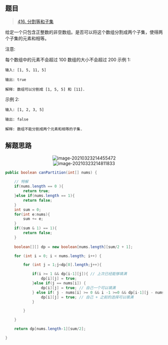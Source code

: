 ## 题目

> [416. 分割等和子集](https://leetcode-cn.com/problems/partition-equal-subset-sum/)

给定一个只包含正整数的非空数组。是否可以将这个数组分割成两个子集，使得两个子集的元素和相等。

注意:

每个数组中的元素不会超过 100
数组的大小不会超过 200
示例 1:

```
输入: [1, 5, 11, 5]

输出: true

解释: 数组可以分割成 [1, 5, 5] 和 [11].
```


示例 2:

```
输入: [1, 2, 3, 5]

输出: false

解释: 数组不能分割成两个元素和相等的子集.
```



## 解题思路

<center><img src="https://ning-wang.oss-cn-beijing.aliyuncs.com/blog-imags/image-20210323214455472.png" alt="image-20210323214455472"  /></center>

<center><img src="https://ning-wang.oss-cn-beijing.aliyuncs.com/blog-imags/image-20210323214811833.png" alt="image-20210323214811833"  /></center>

```java
public boolean canPartition(int[] nums) {
    
    // 特解
    if(nums.length == 0 ){
        return true;
    }else if(nums.length == 1){
        return false;
    }
    int sum = 0;
    for(int e:nums){
        sum += e;
    }
    if((sum & 1) == 1){
        return false;
    }
    
    boolean[][] dp = new boolean[nums.length][sum/2 + 1];

    for (int i = 0; i < nums.length; i++) {

        for (int j = 1;j<dp[0].length;j++){

            if(i >= 1 && dp[i-1][j]){ // 上次已经能够填满
                dp[i][j] = true;
            }else if(j == nums[i]) {
                dp[i][j] = true; // 自己一个可以填满
            } else if( j - nums[i] >= 0 && i -1 >=0 && dp[i-1][j - nums[i]] ){
                dp[i][j] = true; // 自己 + 之前的选择可以填满
            }

        }

    }

    return dp[nums.length-1][sum/2];

}
```

